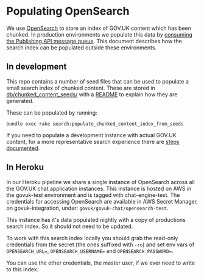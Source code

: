 # Populating OpenSearch

We use [OpenSearch](https://opensearch.org/) to store an index of GOV.UK content which has been chunked. In production environments we populate this data by [consuming the Publishing API message queue](./message-queue-consumption.md). This document describes how the search index can be populated outside these environments.

## In development

This repo contains a number of seed files that can be used to populate a small search index of chunked content. These are stored in [db/chunked_content_seeds/](../db/chunked_content_seeds/) with a [README](../db/chunked_content_seeds/README.md) to explain how they are generated.

These can be populated by running:

```
bundle exec rake search:populate_chunked_content_index_from_seeds
```

If you need to populate a development instance with actual GOV.UK content, for a more representative search experience there are [steps documented](./message-queue-consumption.md#consuming-queues-in-a-development-environment).

## In Heroku

In our Heroku pipeline we share a single instance of OpenSearch across all the GOV.UK chat application instances. This instance is hosted on AWS in the govuk-test environment and is tagged with chat-engine-test. The credentials for accessing OpenSearch are available in AWS Secret Manager, on govuk-integration, under: `govuk/govuk-chat/opensearch-test`.

This instance has it's data populated nightly with a copy of productions search index. So it should not need to be updated.

To work with this search index locally you should grab the read-only credentials from the secret (the ones suffixed with `-ro`) and set env vars of `OPENSEARCH_URL=`, `OPENSEARCH_USERNAME=` and `OPENSEARCH_PASSWORD=`.

You can use the other credentials, the master user, if we ever need to write to this index.

